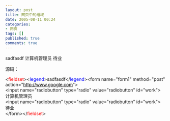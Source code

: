```yaml
---
layout: post
title: 网页中的组域
date: 2005-08-11 00:24
categories:
- 网页
tags: []
published: true
comments: true
---
```

<p>sadfasdf 计算机管理员  待业 <p>源码：</p><p>&lt;<font color="#ff0000">fieldset</font>&gt;&lt;<font color="#0000ff">legend</font>&gt;sadfasdf&lt;/<font color="#0000ff">legend</font>&gt;&lt;form name=&quot;form1&quot; method=&quot;post&quot; action=&quot;<a href="http://www.google.com"><font color="#000000">http://www.google.com</font></a>&quot;&gt;<br />&lt;input name=&quot;radiobutton&quot; type=&quot;radio&quot; value=&quot;radiobutton&quot; id=&quot;work&quot;&gt;<br />计算机管理员<br />&lt;input name=&quot;radiobutton&quot; type=&quot;radio&quot; value=&quot;radiobutton&quot; id=&quot;work&quot;&gt;<br />待业<br />&lt;/form&gt;&lt;/<font color="#ff0000">fieldset</font>&gt;</p></p>
